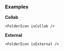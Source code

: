 ### Examples
**Collab**
```
<FolderIcon isCollab />
```
**External**
```
<FolderIcon isExternal />
```
